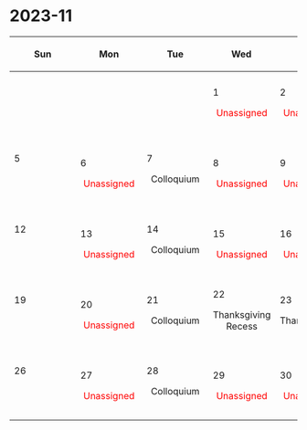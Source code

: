 # 2023-11

|<div style='max-width:100px;width:100px'><p>Sun</p></div>|<div style='max-width:100px;width:100px'><p>Mon</p></div>|<div style='max-width:100px;width:100px'><p>Tue</p></div>|<div style='max-width:100px;width:100px'><p>Wed</p></div>|<div style='max-width:100px;width:100px'><p>Thu</p></div>|<div style='max-width:100px;width:100px'><p>Fri</p></div>|<div style='max-width:100px;width:100px'><p>Sat</p></div>|
|:-:|:-:|:-:|:-:|:-:|:-:|:-:|
|<p><br/><br/></p> |<p><br/><br/></p> |<p><br/><br/></p> |<p align='left'>1</p><span style='color:red'>Unassigned</span><br/><br/>|<p align='left'>2</p><span style='color:red'>Unassigned</span><br/><br/>|<p align='left'>3</p><span style='color:red'>Unassigned</span><br/><br/>|<p align='left'>4</p><p><br/><br/></p>|
|<p align='left'>5</p><p><br/><br/></p>|<p align='left'>6</p><span style='color:red'>Unassigned</span><br/><br/>|<p align='left'>7</p><p>Colloquium<br/><br/></p>|<p align='left'>8</p><span style='color:red'>Unassigned</span><br/><br/>|<p align='left'>9</p><span style='color:red'>Unassigned</span><br/><br/>|<p align='left'>10</p><p>Veterans Day (Observed)</p><br/>|<p align='left'>11</p><p>Veterans Day</p><br/>|
|<p align='left'>12</p><p><br/><br/></p>|<p align='left'>13</p><span style='color:red'>Unassigned</span><br/><br/>|<p align='left'>14</p><p>Colloquium<br/><br/></p>|<p align='left'>15</p><span style='color:red'>Unassigned</span><br/><br/>|<p align='left'>16</p><span style='color:red'>Unassigned</span><br/><br/>|<p align='left'>17</p><span style='color:red'>Unassigned</span><br/><br/>|<p align='left'>18</p><p><br/><br/></p>|
|<p align='left'>19</p><p><br/><br/></p>|<p align='left'>20</p><span style='color:red'>Unassigned</span><br/><br/>|<p align='left'>21</p><p>Colloquium<br/><br/></p>|<p align='left'>22</p><p>Thanksgiving Recess<br/><br/></p>|<p align='left'>23</p><p>Thanksgiving</p><br/>|<p align='left'>24</p><p>Thanksgiving Recess<br/><br/></p>|<p align='left'>25</p><p><br/><br/></p>|
|<p align='left'>26</p><p><br/><br/></p>|<p align='left'>27</p><span style='color:red'>Unassigned</span><br/><br/>|<p align='left'>28</p><p>Colloquium<br/><br/></p>|<p align='left'>29</p><span style='color:red'>Unassigned</span><br/><br/>|<p align='left'>30</p><span style='color:red'>Unassigned</span><br/><br/>|<p><br/><br/></p> |<p><br/><br/></p> |
